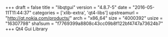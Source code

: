 +++
draft = false
title = "libqtgui"
version = "4.8.7-5"
date = "2016-05-11T11:44:37"
categories = ['xlib-extra', 'qt4-libs']
upstreamurl = "http://qt.nokia.com/products/"
arch = "x86_64"
size = "4000392"
usize = "16307798"
sha1sum = "f7769399a8808c43cc09b8f122bf4747a73624b7"
+++
Qt4 Gui Library